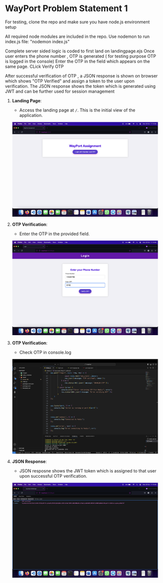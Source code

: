 # WayPort Problem Statement 1

 For testing,  clone the repo and make sure you have node.js environment setup

All required node modules are included in the repo.
Use nodemon to run index.js file: "nodemon index.js"

Complete server sided logic is coded to first land on landingpage.ejs 
Once user enters the phone number , OTP is generated ( for testing purpose OTP is logged in the console)
Enter the OTP in the field which appears on the same page.
CLick Verify OTP 


After successful verification of OTP , a JSON response is shown on browser which shows 
"OTP Verified" and assign a token to the user upon verification.
The JSON response shows the token which is generated using JWT and can be further used for session management

1. **Landing Page**:
   - Access the landing page at `/`. This is the initial view of the application.

   ![Landing Page Screenshot](images/landing.png)

2. **OTP Verification**:
   - Enter the OTP in the provided field.

   ![OTP Verification Screenshot](images/enterOTP.png)

3. **OTP Verification**:
   - Check OTP in console.log

   ![OTP Verification Screenshot](images/checkConsole.png)

4. **JSON Response**:
   - JSON resposne shows the JWT token which is assigned to that user  upon successful OTP verification.

   ![OTP Verification Screenshot](images/JSONresposne.png)
